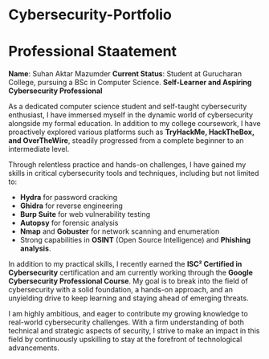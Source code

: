 # Cybersecurity-Portfolio
# Professional Staatement

**Name**: Suhan Aktar Mazumder
**Current Status**: Student at Gurucharan College, pursuing a BSc in Computer Science.
**Self-Learner and Aspiring Cybersecurity Professional**

As a dedicated computer science student and self-taught cybersecurity enthusiast, I have immersed myself in the dynamic world of cybersecurity alongside my formal education. In addition to my college coursework, I have proactively explored various platforms such as **TryHackMe, HackTheBox, and OverTheWire**, steadily progressed from a complete beginner to an intermediate level.

Through relentless practice and hands-on challenges, I have gained my skills in critical cybersecurity tools and techniques, including but not limited to:
- **Hydra** for password cracking
- **Ghidra** for reverse engineering
- **Burp Suite** for web vulnerability testing
- **Autopsy** for forensic analysis
- **Nmap** and **Gobuster** for network scanning and enumeration
- Strong capabilities in **OSINT** (Open Source Intelligence) and **Phishing analysis**.

In addition to my practical skills, I recently earned the **ISC² Certified in Cybersecurity** certification and am currently working through the **Google Cybersecurity Professional Course**. My goal is to break into the field of cybersecurity with a solid foundation, a hands-on approach, and an unyielding drive to keep learning and staying ahead of emerging threats.

I am highly ambitious, and eager to contribute my growing knowledge to real-world cybersecurity challenges. With a firm understanding of both technical and strategic aspects of security, I strive to make an impact in this field by continuously upskilling to stay at the forefront of technological advancements.
